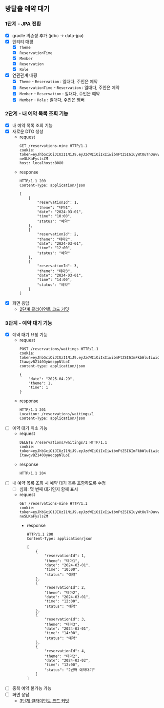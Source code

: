 ## 방탈출 예약 대기

### 1단계 - JPA 전환
- [x] gradle 의존성 추가 (jdbc -> data-jpa)
- [x] 엔티티 매핑
  - [x] `Theme`
  - [x] `ReservationTime`
  - [x] `Member`
  - [x] `Reservation`
  - [x] `Role`
- [x] 연관관계 매핑
  - [x] `Theme` - `Reservation` : 일대다, 주인은 예약
  - [x] `ReservationTime` - `Reservation` : 일대다, 주인은 예약
  - [x] `Member` - `Reservation` : 일대다, 주인은 예약
  - [x] `Member` - `Role` : 일대다, 주인은 멤버

### 2단계 - 내 예약 목록 조회 기능
- [x] 내 예약 목록 조회 기능
- [x] 새로운 DTO 생성
  - request
    ```
    GET /reservations-mine HTTP/1.1
    cookie: token=eyJhbGciOiJIUzI1NiJ9.eyJzdWIiOiIxIiwibmFtZSI6IuyWtOuTnOuvvCIsInJvbGUiOiJBRE1JTiJ9.vcK93ONRQYPFCxT5KleSM6b7cl1FE-neSLKaFyslsZM
    host: localhost:8080    
    ```
  - response
    ```
    HTTP/1.1 200 
    Content-Type: application/json
    
    [
        {
            "reservationId": 1,
            "theme": "테마1",
            "date": "2024-03-01",
            "time": "10:00",
            "status": "예약"
        },
        {
            "reservationId": 2,
            "theme": "테마2",
            "date": "2024-03-01",
            "time": "12:00",
            "status": "예약"
        },
        {
            "reservationId": 3,
            "theme": "테마3",
            "date": "2024-03-01",
            "time": "14:00",
            "status": "예약"
        }
    ]
    ```
- [x] 화면 응답
  - [2단계 클라이언트 코드 커밋](https://github.com/woowacourse/spring-roomescape-member/commit/849391b31f2dfa359e851e95f5f2a64e21650cc8)

### 3단계 - 예약 대기 기능
- [x] 예약 대기 요청 기능
  - request
    ```
    POST /reservations/waitings HTTP/1.1
    cookie: token=eyJhbGciOiJIUzI1NiJ9.eyJzdWIiOiIxIiwibmFtZSI6ImFkbWluIiwicm9sZSI6IkFETUlOIn0.cwnHsltFeEtOzMHs2Q5-ItawgvBZ140OyWecppNlLoI
    content-type: application/json
    
    {
        "date": "2025-04-29",
        "theme": 1,
        "time": 1
    }
    ```
  - response
    ```
    HTTP/1.1 201
    Location: /reservations/waitings/1
    Content-Type: application/json
    ```
- [ ] 예약 대기 취소 기능
  - request
    ```
    DELETE /reservations/waitings/1 HTTP/1.1
    cookie: token=eyJhbGciOiJIUzI1NiJ9.eyJzdWIiOiIxIiwibmFtZSI6ImFkbWluIiwicm9sZSI6IkFETUlOIn0.cwnHsltFeEtOzMHs2Q5-ItawgvBZ140OyWecppNlLoI
    ```
  - response
    ```
    HTTP/1.1 204
    ```
- [ ] 내 예약 목록 조회 시 예약 대기 목록 포함하도록 수정
  - [ ] 심화: 몇 번째 대기인지 함께 표시 
  - request
    ```
    GET /reservations-mine HTTP/1.1
    cookie: token=eyJhbGciOiJIUzI1NiJ9.eyJzdWIiOiIxIiwibmFtZSI6IuyWtOuTnOuvvCIsInJvbGUiOiJBRE1JTiJ9.vcK93ONRQYPFCxT5KleSM6b7cl1FE-neSLKaFyslsZM
    ```
    - response
      ```
      HTTP/1.1 200 
      Content-Type: application/json
    
      [
          {
              "reservationId": 1,
              "theme": "테마1",
              "date": "2024-03-01",
              "time": "10:00",
              "status": "예약"
          },
          {
              "reservationId": 2,
              "theme": "테마2",
              "date": "2024-03-01",
              "time": "12:00",
              "status": "예약"
          },
          {
              "reservationId": 3,
              "theme": "테마3",
              "date": "2024-03-01",
              "time": "14:00",
              "status": "예약"
          },
          {
              "reservationId": 4,
              "theme": "테마2",
              "date": "2024-03-02",
              "time": "12:00",
              "status": "2번째 예약대기"
          }
      ]
      ```
- [ ] 중복 예약 불가능 기능
- [ ] 화면 응답
  - [3단계 클라이언트 코드 커밋](https://github.com/woowacourse/spring-roomescape-member/commit/ce6b8eef9072409e89b91411b3ef144d4de0b48c)